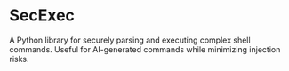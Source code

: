 # SecExec
A Python library for securely parsing and executing complex shell commands. Useful for AI-generated commands while minimizing injection risks.
